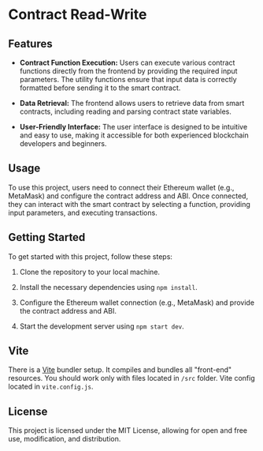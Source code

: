 # Contract Read-Write

## Features

- **Contract Function Execution:** Users can execute various contract functions directly from the frontend by providing the required input parameters. The utility functions ensure that input data is correctly formatted before sending it to the smart contract.

- **Data Retrieval:** The frontend allows users to retrieve data from smart contracts, including reading and parsing contract state variables.

- **User-Friendly Interface:** The user interface is designed to be intuitive and easy to use, making it accessible for both experienced blockchain developers and beginners.

## Usage

To use this project, users need to connect their Ethereum wallet (e.g., MetaMask) and configure the contract address and ABI. Once connected, they can interact with the smart contract by selecting a function, providing input parameters, and executing transactions.


## Getting Started

To get started with this project, follow these steps:

1. Clone the repository to your local machine.

2. Install the necessary dependencies using `npm install`.

3. Configure the Ethereum wallet connection (e.g., MetaMask) and provide the contract address and ABI.

4. Start the development server using `npm start dev`.

## Vite

There is a [Vite](https://vitejs.dev) bundler setup. It compiles and bundles all "front-end" resources. You should work only with files located in `/src` folder. Vite config located in `vite.config.js`.

## License

This project is licensed under the MIT License, allowing for open and free use, modification, and distribution.

